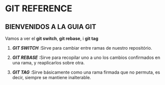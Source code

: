 # GIT REFERENCE


## BIENVENIDOS A LA GUIA GIT

Vamos a ver el **git switch**, **git rebase**, i **git tag**

1. **_GIT SWITCH_** :Sirve para cambiar entre ramas de nuestro repositório. 

2. **_GIT REBASE_** :Sirve para recopilar uno a uno los cambios confirmados en una rama, y reaplicarlos sobre otra.

3. **_GIT TAG_** :Sirve básicamente como una rama firmada que no permuta, es decir, siempre se mantiene inalterable.
